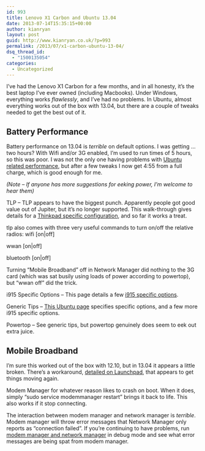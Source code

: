 ```yaml
---
id: 993
title: Lenovo X1 Carbon and Ubuntu 13.04
date: 2013-07-14T15:35:15+00:00
author: kianryan
layout: post
guid: http://www.kianryan.co.uk/?p=993
permalink: /2013/07/x1-carbon-ubuntu-13-04/
dsq_thread_id:
  - "1500135054"
categories:
  - Uncategorized
---
```

I&#8217;ve had the Lenovo X1 Carbon for a few months, and in all honesty, it&#8217;s the best laptop I&#8217;ve ever owned (including Macbooks). Under Windows, everything works _flawlessly_, and I&#8217;ve had no problems. In Ubuntu, almost everything works out of the box with 13.04, but there are a couple of tweaks needed to get the best out of it.

## Battery Performance

Battery performance on 13.04 is _terrible_ on default options. I was getting &#8230; two hours? With Wifi and/or 3G enabled, I&#8217;m used to run times of 5 hours, so this was poor. I was not the only one having problems with [Ubuntu related performance](http://askubuntu.com/questions/286490/thinkpad-x1-carbon-terrible-battery-life-on-raring), but after a few tweaks I now get 4:55 from a full charge, which is good enough for me.

_(Note &#8211; If anyone has more suggestions for eeking power, I&#8217;m welcome to hear them)_

TLP &#8211; TLP appears to have the biggest punch. Apparently people got good value out of Jupiter, but it&#8217;s no longer supported. This walk-through gives details for a [Thinkpad specific configuration](http://askubuntu.com/questions/285434/is-there-a-power-saving-application-similar-to-jupiter), and so far it works a treat.

tlp also comes with three very useful commands to turn on/off the relative radios: wifi [on|off]
  
wwan [on|off]
  
bluetooth [on|off]

Turning &#8220;Mobile Broadband&#8221; off in Network Manager did nothing to the 3G card (which was sat busily using loads of power according to powertop), but &#8220;wwan off&#8221; did the trick.

i915 Specific Options &#8211; This page details a few [i915 specific options](http://askubuntu.com/questions/286490/thinkpad-x1-carbon-terrible-battery-life-on-raring).

Generic Tips &#8211; [This Ubuntu page](https://wiki.ubuntu.com/Kernel/PowerManagement/PowerSavingTweaks) specifies specific options, and a few more i915 specific options.

Powertop &#8211; See generic tips, but powertop genuinely does seem to eek out extra juice.

## Mobile Broadband

I&#8217;m sure this worked out of the box with 12.10, but in 13.04 it appears a little broken. There&#8217;s a workaround, [detailed on Launchpad](https://bugs.launchpad.net/ubuntu/+source/modemmanager/+bug/1169117), that appears to get things moving again.

Modem Manager for whatever reason likes to crash on boot. When it does, simply &#8220;sudo service modemmanager restart&#8221; brings it back to life. This also works if it stop connecting.

The interaction between modem manager and network manager is _terrible_. Modem manager will throw error messages that Network Manager only reports as &#8220;connection failed&#8221;. If you&#8217;re continuing to have problems, run [modem manager and network manager](https://wiki.ubuntu.com/DebuggingModemmanager) in debug mode and see what error messages are being spat from modem manager.
